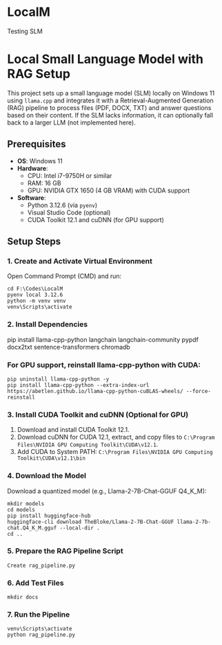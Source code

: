 # LocalM
Testing SLM

# Local Small Language Model with RAG Setup

This project sets up a small language model (SLM) locally on Windows 11 using `llama.cpp` and integrates it with a Retrieval-Augmented Generation (RAG) pipeline to process files (PDF, DOCX, TXT) and answer questions based on their content. If the SLM lacks information, it can optionally fall back to a larger LLM (not implemented here).

## Prerequisites

- **OS**: Windows 11
- **Hardware**: 
  - CPU: Intel i7-9750H or similar
  - RAM: 16 GB
  - GPU: NVIDIA GTX 1650 (4 GB VRAM) with CUDA support
- **Software**: 
  - Python 3.12.6 (via `pyenv`)
  - Visual Studio Code (optional)
  - CUDA Toolkit 12.1 and cuDNN (for GPU support)

## Setup Steps

### 1. Create and Activate Virtual Environment
Open Command Prompt (CMD) and run:

    cd F:\Codes\LocalM
    pyenv local 3.12.6
    python -m venv venv
    venv\Scripts\activate

### 2. Install Dependencies
   pip install llama-cpp-python langchain langchain-community pypdf docx2txt sentence-transformers chromadb

### For GPU support, reinstall llama-cpp-python with CUDA:

    pip uninstall llama-cpp-python -y
    pip install llama-cpp-python --extra-index-url https://abetlen.github.io/llama-cpp-python-cuBLAS-wheels/ --force-reinstall


### 3. Install CUDA Toolkit and cuDNN (Optional for GPU)

1. Download and install CUDA Toolkit 12.1.
2. Download cuDNN for CUDA 12.1, extract, and copy files to `C:\Program Files\NVIDIA GPU Computing Toolkit\CUDA\v12.1`.
3. Add CUDA to System PATH: `C:\Program Files\NVIDIA GPU Computing Toolkit\CUDA\v12.1\bin`

### 4. Download the Model

Download a quantized model (e.g., Llama-2-7B-Chat-GGUF Q4_K_M):

    mkdir models
    cd models
    pip install huggingface-hub
    huggingface-cli download TheBloke/Llama-2-7B-Chat-GGUF llama-2-7b-chat.Q4_K_M.gguf --local-dir .
    cd ..

### 5. Prepare the RAG Pipeline Script
    Create rag_pipeline.py

### 6. Add Test Files
    mkdir docs

### 7. Run the Pipeline
    venv\Scripts\activate
    python rag_pipeline.py